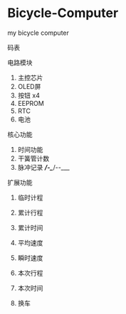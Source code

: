 # Bicycle-Computer
my bicycle computer


码表

电路模块

1. 主控芯片
2. OLED屏
3. 按钮 x4
4. EEPROM
5. RTC
6. 电池

核心功能
1. 时间功能
2. 干簧管计数
3. 脉冲记录  ___/-\____/--\___

扩展功能

1. 临时计程

2. 累计行程
3. 累计时间

4. 平均速度
5. 瞬时速度
6. 本次行程
7. 本次时间

8. 换车
